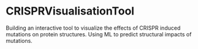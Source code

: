 # CRISPRVisualisationTool
Building an interactive tool to visualize the effects of CRISPR induced mutations on protein structures. Using ML to predict structural impacts of mutations.
